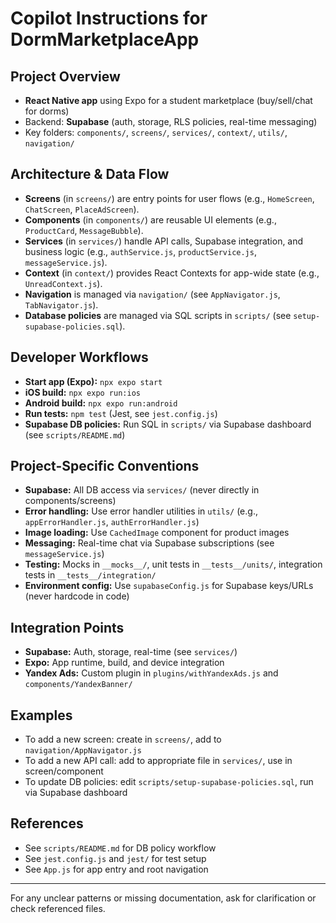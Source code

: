 # Copilot Instructions for DormMarketplaceApp

## Project Overview
- **React Native app** using Expo for a student marketplace (buy/sell/chat for dorms)
- Backend: **Supabase** (auth, storage, RLS policies, real-time messaging)
- Key folders: `components/`, `screens/`, `services/`, `context/`, `utils/`, `navigation/`

## Architecture & Data Flow
- **Screens** (in `screens/`) are entry points for user flows (e.g., `HomeScreen`, `ChatScreen`, `PlaceAdScreen`).
- **Components** (in `components/`) are reusable UI elements (e.g., `ProductCard`, `MessageBubble`).
- **Services** (in `services/`) handle API calls, Supabase integration, and business logic (e.g., `authService.js`, `productService.js`, `messageService.js`).
- **Context** (in `context/`) provides React Contexts for app-wide state (e.g., `UnreadContext.js`).
- **Navigation** is managed via `navigation/` (see `AppNavigator.js`, `TabNavigator.js`).
- **Database policies** are managed via SQL scripts in `scripts/` (see `setup-supabase-policies.sql`).

## Developer Workflows
- **Start app (Expo):** `npx expo start`
- **iOS build:** `npx expo run:ios`
- **Android build:** `npx expo run:android`
- **Run tests:** `npm test` (Jest, see `jest.config.js`)
- **Supabase DB policies:** Run SQL in `scripts/` via Supabase dashboard (see `scripts/README.md`)

## Project-Specific Conventions
- **Supabase:** All DB access via `services/` (never directly in components/screens)
- **Error handling:** Use error handler utilities in `utils/` (e.g., `appErrorHandler.js`, `authErrorHandler.js`)
- **Image loading:** Use `CachedImage` component for product images
- **Messaging:** Real-time chat via Supabase subscriptions (see `messageService.js`)
- **Testing:** Mocks in `__mocks__/`, unit tests in `__tests__/units/`, integration tests in `__tests__/integration/`
- **Environment config:** Use `supabaseConfig.js` for Supabase keys/URLs (never hardcode in code)

## Integration Points
- **Supabase:** Auth, storage, real-time (see `services/`)
- **Expo:** App runtime, build, and device integration
- **Yandex Ads:** Custom plugin in `plugins/withYandexAds.js` and `components/YandexBanner/`

## Examples
- To add a new screen: create in `screens/`, add to `navigation/AppNavigator.js`
- To add a new API call: add to appropriate file in `services/`, use in screen/component
- To update DB policies: edit `scripts/setup-supabase-policies.sql`, run via Supabase dashboard

## References
- See `scripts/README.md` for DB policy workflow
- See `jest.config.js` and `jest/` for test setup
- See `App.js` for app entry and root navigation

---
For any unclear patterns or missing documentation, ask for clarification or check referenced files.
